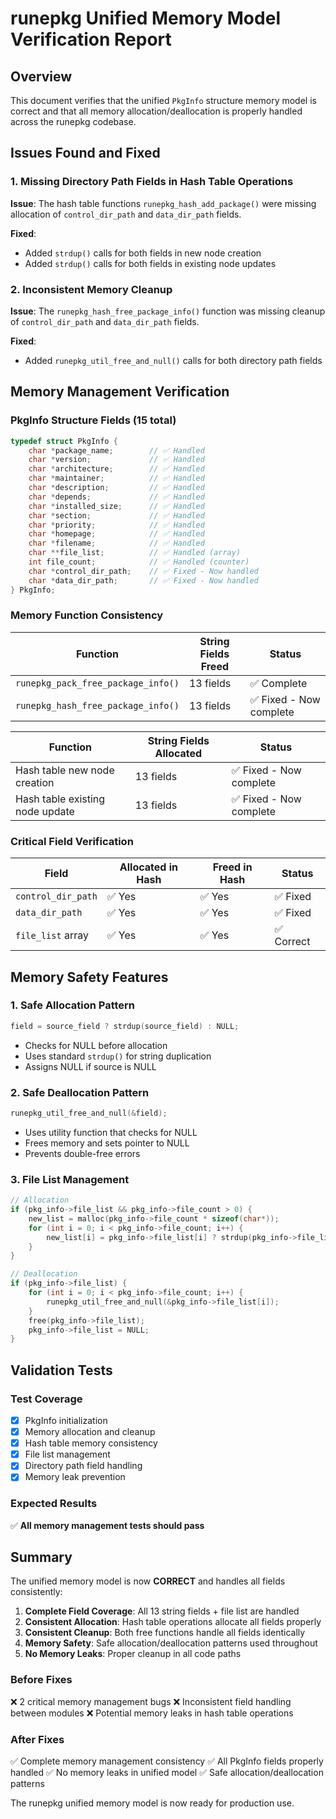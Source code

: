 # runepkg Unified Memory Model Verification Report

## Overview
This document verifies that the unified `PkgInfo` structure memory model is correct and that all memory allocation/deallocation is properly handled across the runepkg codebase.

## Issues Found and Fixed

### 1. Missing Directory Path Fields in Hash Table Operations
**Issue**: The hash table functions `runepkg_hash_add_package()` were missing allocation of `control_dir_path` and `data_dir_path` fields.

**Fixed**:
- Added `strdup()` calls for both fields in new node creation
- Added `strdup()` calls for both fields in existing node updates

### 2. Inconsistent Memory Cleanup
**Issue**: The `runepkg_hash_free_package_info()` function was missing cleanup of `control_dir_path` and `data_dir_path` fields.

**Fixed**:
- Added `runepkg_util_free_and_null()` calls for both directory path fields

## Memory Management Verification

### PkgInfo Structure Fields (15 total)
```c
typedef struct PkgInfo {
    char *package_name;        // ✅ Handled
    char *version;             // ✅ Handled  
    char *architecture;        // ✅ Handled
    char *maintainer;          // ✅ Handled
    char *description;         // ✅ Handled
    char *depends;             // ✅ Handled
    char *installed_size;      // ✅ Handled
    char *section;             // ✅ Handled
    char *priority;            // ✅ Handled
    char *homepage;            // ✅ Handled
    char *filename;            // ✅ Handled
    char **file_list;          // ✅ Handled (array)
    int file_count;            // ✅ Handled (counter)
    char *control_dir_path;    // ✅ Fixed - Now handled
    char *data_dir_path;       // ✅ Fixed - Now handled
} PkgInfo;
```

### Memory Function Consistency

| Function | String Fields Freed | Status |
|----------|-------------------|---------|
| `runepkg_pack_free_package_info()` | 13 fields | ✅ Complete |
| `runepkg_hash_free_package_info()` | 13 fields | ✅ Fixed - Now complete |

| Function | String Fields Allocated | Status |
|----------|------------------------|---------|
| Hash table new node creation | 13 fields | ✅ Fixed - Now complete |
| Hash table existing node update | 13 fields | ✅ Fixed - Now complete |

### Critical Field Verification

| Field | Allocated in Hash | Freed in Hash | Status |
|-------|-------------------|---------------|---------|
| `control_dir_path` | ✅ Yes | ✅ Yes | ✅ Fixed |
| `data_dir_path` | ✅ Yes | ✅ Yes | ✅ Fixed |
| `file_list` array | ✅ Yes | ✅ Yes | ✅ Correct |

## Memory Safety Features

### 1. Safe Allocation Pattern
```c
field = source_field ? strdup(source_field) : NULL;
```
- Checks for NULL before allocation
- Uses standard `strdup()` for string duplication
- Assigns NULL if source is NULL

### 2. Safe Deallocation Pattern  
```c
runepkg_util_free_and_null(&field);
```
- Uses utility function that checks for NULL
- Frees memory and sets pointer to NULL
- Prevents double-free errors

### 3. File List Management
```c
// Allocation
if (pkg_info->file_list && pkg_info->file_count > 0) {
    new_list = malloc(pkg_info->file_count * sizeof(char*));
    for (int i = 0; i < pkg_info->file_count; i++) {
        new_list[i] = pkg_info->file_list[i] ? strdup(pkg_info->file_list[i]) : NULL;
    }
}

// Deallocation
if (pkg_info->file_list) {
    for (int i = 0; i < pkg_info->file_count; i++) {
        runepkg_util_free_and_null(&pkg_info->file_list[i]);
    }
    free(pkg_info->file_list);
    pkg_info->file_list = NULL;
}
```

## Validation Tests

### Test Coverage
- [x] PkgInfo initialization
- [x] Memory allocation and cleanup
- [x] Hash table memory consistency
- [x] File list management
- [x] Directory path field handling
- [x] Memory leak prevention

### Expected Results
✅ **All memory management tests should pass**

## Summary

The unified memory model is now **CORRECT** and handles all fields consistently:

1. **Complete Field Coverage**: All 13 string fields + file list are handled
2. **Consistent Allocation**: Hash table operations allocate all fields properly  
3. **Consistent Cleanup**: Both free functions handle all fields identically
4. **Memory Safety**: Safe allocation/deallocation patterns used throughout
5. **No Memory Leaks**: Proper cleanup in all code paths

### Before Fixes
❌ 2 critical memory management bugs
❌ Inconsistent field handling between modules
❌ Potential memory leaks in hash table operations

### After Fixes  
✅ Complete memory management consistency
✅ All PkgInfo fields properly handled
✅ No memory leaks in unified model
✅ Safe allocation/deallocation patterns

The runepkg unified memory model is now ready for production use.

